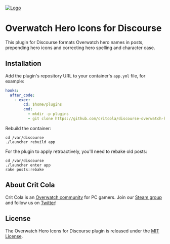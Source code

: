<a href="https://critcola.com/?utm_source=github.com&utm_medium=readme&utm_term=logo&utm_content=overwatch-hero-icons&utm_campaign=development">![Logo](https://critcola.com/assets/images/crit-cola-banner.svg)</a>

# Overwatch Hero Icons for Discourse

This plugin for Discourse formats Overwatch hero names in posts, prepending hero icons and correcting hero spelling and character case.

## Installation

Add the plugin's repository URL to your container's `app.yml` file, for example:

```yml
hooks:
  after_code:
    - exec:
        cd: $home/plugins
        cmd:
          - mkdir -p plugins
          - git clone https://github.com/critcola/discourse-overwatch-hero-icons.git
```

Rebuild the container:

```
cd /var/discourse
./launcher rebuild app
```

For the plugin to apply retroactively, you'll need to rebake old posts:

```
cd /var/discourse
./launcher enter app
rake posts:rebake
```

## About Crit Cola

Crit Cola is an [Overwatch community](https://critcola.com/?utm_source=github.com&utm_medium=readme&utm_term=overwatch-community&utm_content=overwatch-hero-icons&utm_campaign=development) for PC gamers. Join our [Steam group](http://steamcommunity.com/groups/critcola) and follow us on [Twitter](https://twitter.com/critcolaguild)!

## License

The Overwatch Hero Icons for Discourse plugin is released under the [MIT License](LICENSE).
